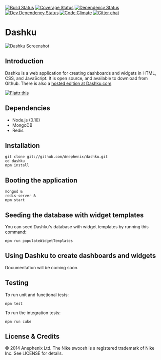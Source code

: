 [![Build Status](https://travis-ci.org/Anephenix/dashku.png)](https://travis-ci.org/Anephenix/dashku)
[![Coverage Status](https://coveralls.io/repos/Anephenix/dashku/badge.png?branch=master)](https://coveralls.io/r/Anephenix/dashku?branch=master)
[![Dependency Status](https://david-dm.org/anephenix/dashku.png)](https://david-dm.org/anephenix/dashku)
[![Dev Dependency Status](https://david-dm.org/anephenix/dashku.png)](https://david-dm.org/anephenix/dashku#info=devDependencies)
[![Code Climate](https://codeclimate.com/github/Anephenix/dashku.png)](https://codeclimate.com/github/Anephenix/dashku)
[![Gitter chat](https://badges.gitter.im/Anephenix/dashku.png)](https://gitter.im/Anephenix/dashku)

Dashku
===

![Dashku Screenshot](https://raw.github.com/Anephenix/dashku/master/dashku-screenshot.png)

Introduction
---

Dashku is a web application for creating dashboards and widgets in HTML, CSS, and JavaScript. It is open source, and available to download from Github. There is also a [hosted edition at Dashku.com](https://dashku.com).

<a href="https://flattr.com/submit/auto?user_id=paulbjensen&url=https%3A%2F%2Fgithub.com%2FAnephenix%2Fdashku" target="_blank"><img src="http://api.flattr.com/button/flattr-badge-large.png" alt="Flattr this" title="Flattr this" border="0"></a>

Dependencies
---

- Node.js (0.10)
- MongoDB
- Redis

Installation
---

    git clone git://github.com/Anephenix/dashku.git
    cd dashku
    npm install

Booting the application
---

    mongod &
    redis-server &
    npm start

Seeding the database with widget templates
---

You can seed Dashku's database with widget templates by running this command:

    npm run populateWidgetTemplates

Using Dashku to create dashboards and widgets
---

Documentation will be coming soon.

Testing
---

To run unit and functional tests:

    npm test

To run the integration tests:

    npm run cuke

License & Credits
---

&copy; 2014 Anephenix Ltd. The Nike swoosh is a registered trademark of Nike Inc. See LICENSE for details.
